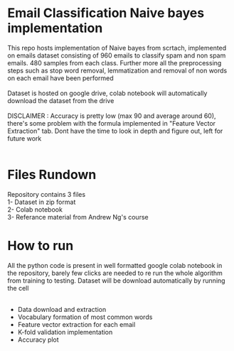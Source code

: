 # Email Classification Naive bayes implementation
This repo hosts implementation of Naive bayes from scrtach, implemented on emails dataset consisting of 960 emails to classify spam and non spam emails. 480 samples from each class. Further more all the preprocessing steps such as stop word removal, lemmatization and removal of non words on each email have been performed  </br></br>
Dataset is hosted on google drive, colab notebook will automatically download the dataset from the drive </br>
</br> 
DISCLAIMER : Accuracy is pretty low (max 90 and average around 60), there's some problem with the formula implemented in "Feature Vector Extraction" tab. Dont have the time to look in depth and figure out, left for future work 
</br> </br>
# Files Rundown 
Repository contains 3 files </br>
1- Dataset in zip format </br>
2- Colab notebook </br>
3- Referance material from Andrew Ng's course </br>
# How to run 
All the python code is present in well formatted google colab notebook in the repository, barely few clicks are needed to re run the whole algorithm from training to testing. Dataset will be download automatically by running the cell 
<br/><br/>
- Data download and extraction 
- Vocabulary formation of most common words 
- Feature vector extraction for each email 
- K-fold validation implementation 
- Accuracy plot 

